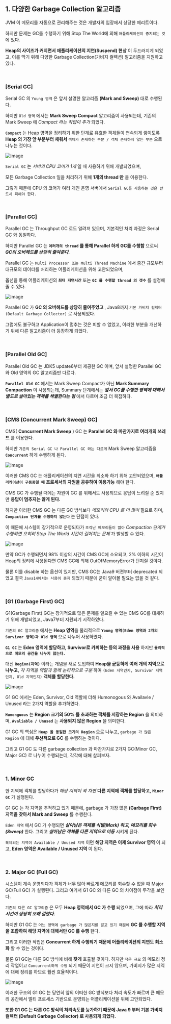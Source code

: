 ## 1. 다양한 Garbage Collection 알고리즘

JVM 이 메모리를 자동으로 관리해주는 것은 개발자의 입장에서 상당한 메리트이다. 

하지만 문제는 GC를 수행하기 위해 Stop The World에 의해 `애플리케이션이 중지되는 것` 에 있다. 

**Heap의 사이즈가 커지면서 애플리케이션의 지연(Suspend) 현상** 이 두드러지게 되었고, 이를 막기 위해 다양한 Garbage Collection(가비지 컬렉션) 알고리즘을 지원하고 있다. 

<br>

### [Serial GC]

Serial GC 의 `Young 영역` 은 앞서 설명한 알고리즘 **(Mark and Sweep)** 대로 수행된다.

하지만 `Old 영역` 에서는 **Mark Sweep Compact** 알고리즘이 사용되는데, 기존의 Mark Sweep 에 *Compact 라는 작업이 추가* 되었다.

**`Compact`** 는 Heap 영역을 정리하기 위한 단계로 유효한 객체들이 연속되게 쌓이도록 **Heap 의 가장 앞 부분부터 채워서** `객체가 존재하는 부분 / 객체 존재하지 않는 부분` 으로 나누는 것이다.

![image](https://github.com/lielocks/WIL/assets/107406265/54014e88-e562-471b-a7d3-cb38b63972c2)

`Serial GC` 는 *서버의 CPU 코어가 1개* 일 때 사용하기 위해 개발되었으며, 

모든 Garbage Collection 일을 처리하기 위해 **1개의 thread 만** 을 이용한다.

그렇기 때문에 CPU 의 코어가 여러 개인 운영 서버에서 `Serial GC를 사용하는 것은 반드시 피해야 한다.`

<br>

### [Parallel GC]

Parallel GC 는 Throughput GC 로도 알려져 있으며, 기본적인 처리 과정은 Serial GC 와 동일하다.

하지만 Parallel GC 는 **`여러개의 thread` 를 통해 Parallel 하게 GC를 수행함** 으로써 ***GC의 오버헤드를 상당히 줄여준다.***

Parallel GC 는 `Multi Processor 또는 Multi Thread Machine` 에서 중간 규모부터 대규모의 데이터를 처리하는 어플리케이션을 위해 고안되었으며,

옵션을 통해 어플리케이션의 **`최대 지연시간`** 또는 **`GC 를 수행할 thread 의 갯수`** 를 설정해줄 수 있다.

![image](https://github.com/lielocks/WIL/assets/107406265/7c25266d-0d14-47ed-8a1e-4fcea92ba809)


Parallel GC 가 **GC 의 오버헤드를 상당히 줄여주었고** , Java8까지 `기본 가비지 컬렉터(Default Garbage Collector)` 로 사용되었다. 

그럼에도 불구하고 Application이 멈추는 것은 피할 수 없었고, 이러한 부분을 개선하기 위해 다른 알고리즘이 더 등장하게 되었다.

<br>

### [Parallel Old GC]

Parallel Old GC 는 JDK5 update6부터 제공한 GC 이며, 앞서 설명한 Parallel GC 와 Old 영역의 GC 알고리즘만 다르다. 

**`Parallel Old GC`** 에서는 Mark Sweep Compact가 아닌 **Mark Summary Compaction** 이 사용되는데, Summary 단계에서는 ***앞서 GC를 수행한 영역에 대해서 별도로 살아있는 객체를 색별한다는 점*** 에서 다르며 조금 더 복잡하다.

<br>

### [CMS (Concurrent Mark Sweep) GC]

CMS( **Concurrent Mark Sweep** ) GC 는 **Parallel GC 와 마찬가지로 여러개의 쓰레드** 를 이용한다.

하지만 `기존의 Serial GC 나 Parallel GC 와는 다르게` Mark Sweep 알고리즘을 **`Concurrent`** 하게 수행하게 된다.

![image](https://github.com/lielocks/WIL/assets/107406265/ab448a71-83bc-432e-967f-40b0611bd421)

이러한 CMS GC 는 애플리케이션의 지연 시간을 최소화 하기 위해 고안되었으며, **`애플리케이션이 구동중일 때`** **프로세서의 자원을 공유하여 이용가능** 해야 한다. 

CMS GC 가 수행될 때에는 자원이 GC 를 위해서도 사용되므로 응답이 느려질 순 있지만 **응답이 멈추지는 않게 된다.**

하지만 이러한 CMS GC 는 다른 GC 방식보다 *메모리와 CPU 를 더 많이* 필요로 하며, 
**`Compaction 단계를 수행하지 않는다`** 는 단점이 있다.

이 때문에 시스템이 장기적으로 운영되다가 `조각난 메모리들이 많아` *Compaction 단계가 수행되면 오히려 Stop The World 시간이 길어지는 문제* 가 발생할 수 있다.

![image](https://github.com/lielocks/WIL/assets/107406265/67a013f0-69fd-494a-ba26-23f8ba5fd224)

만약 GC가 수행되면서 98% 이상의 시간이 CMS GC에 소요되고, 2% 이하의 시간이 Heap의 정리에 사용된다면 CMS GC에 의해 OutOfMemoryError가 던져질 것이다. 

물론 이를 disable 하는 옵션이 있지만, CMS GC는 Java9 버젼부터 deprecated 되었고 결국 `Java14에서는 사용이 중지` 되었기 때문에 굳이 알아볼 필요는 없을 것 같다.

<br>

### [G1 (Garbage First) GC]

G1(Garbage First) GC는 장기적으로 많은 문제를 일으킬 수 있는 CMS GC를 대체하기 위해 개발되었고, Java7부터 지원되기 시작하였다.

`기존의 GC 알고리즘` 에서는 **Heap 영역**을 물리적으로 **`Young 영역(Eden 영역과 2개의 Survivor 영역)과 Old 영역`** 으로 나누어 사용하였다. 

**`G1 GC`** 는 **Eden 영역에 할당하고, Survivor로 카피하는 등의 과정을 사용** 하지만 **`물리적으로 메모리 공간을 나누지 않는다.`** 

대신 **`Region(지역)`** 이라는 개념을 새로 도입하여 **Heap을 균등하게 여러 개의 지역으로 나누고,** *각 지역을 역할과 함께 논리적으로 구분* 하여 `(Eden 지역인지, Survivor 지역인지, Old 지역인지)` **객체를 할당한다.**

![image](https://github.com/lielocks/WIL/assets/107406265/7c1c6227-1c17-47a2-8878-3e40629316f8)

G1 GC 에서는 Eden, Survivor, Old 역할에 더해 Humonogous 와 Availavle / Unused 라는 2가지 역할을 추가하였다.

**`Humonguous`** 는 **Region 크기의 50% 를 초과하는 객체를 저장하는 Region** 을 의미하며,
**`Avaliable / Unused`** 는 **사용되지 않은 Region** 을 의미한다.

G1 GC 의 핵심은 **`Heap 을 동일한 크기의 Region`** 으로 나누고, `garbage 가 많은 Region` 에 대해 **우선적으로 GC** 를 수행하는 것이다.

그리고 G1 GC 도 다른 garbage collection 과 마찬가지로 2가지 GC(Minor GC, Major GC) 로 나누어 수행되는데, 각각에 대해 살펴보자.

<br>

### 1. Minor GC

한 지역에 객체를 할당하다가 *해당 지역이 꽉 차면* **다른 지역에 객체를 할당하고,** **`Minor GC`** 가 실행된다.

G1 GC 는 각 지역을 추적하고 있기 때문에, garbage 가 가장 많은 **(Garbage First) 지역을 찾아서 Mark and Sweep** 를 수행한다.

`Eden 지역` 에서 GC 가 수행되면 ***살아남은 객체를 식별(Mark) 하고, 메모리를 회수(Sweep)*** 한다.
그리고 ***살아남은 객체를 다른 지역으로 이동*** 시키게 된다.

`복제되는 지역이 Available / Unused 지역` 이면 **해당 지역은 이제 Survivor 영역** 이 되고, **Eden 영역은 Available / Unused 지역** 이 된다.

<br>

### 2. Major GC (Full GC)

시스템이 계속 운영되다가 객체가 너무 많아 빠르게 메모리를 회수할 수 없을 때 Major GC(Full GC) 가 실행된다. 그리고 여기서 G1 GC 와 다른 GC 의 차이점이 두각을 보인다.

`기존의 다른 GC 알고리즘` 은 모두 **Heap 영역에서 GC 가 수행** 되었으며, 그에 따라 ***처리 시간이 상당히 오래 걸렸다.*** 

하지만 G1 GC 는 `어느 영역에 garbage 가 많은지를 알고 있기 때문에` **GC 를 수행할 지역을 조합하여 해당 지역에 대해서만 GC 를 수행** 한다.

그리고 이러한 작업은 **Concurrent 하게 수행되기 때문에 어플리케이션의 지연도 최소화** 할 수 있는 것이다.

물론 G1 GC는 다른 GC 방식에 비해 **잦게** 호출될 것이다. 
하지만 `작은 규모` 의 메모리 정리 작업이고 `Concurrent하게 수행` 되기 때문이 지연이 크지 않으며, 가비지가 많은 지역에 대해 정리를 하므로 훨씬 효율적이다.

![image](https://github.com/lielocks/WIL/assets/107406265/ded7f620-4eac-44d7-82bc-4bf09d52cdc1)

이러한 구조의 G1 GC 는 당연히 앞의 어떠한 GC 방식보다 처리 속도가 빠르며 큰 메모리 공간에서 멀티 프로세스 기반으로 운영되는 어플리케이션을 위해 고안되었다.

**또한 G1 GC 는 다른 GC 방식의 처리속도를 능가하기 때문에 Java 9 부터 기본 가비지 컬렉터 (Default Garbage Collector) 로 사용되게 되었다.**




